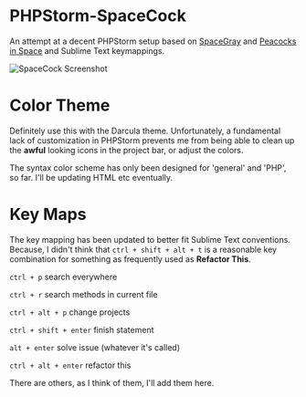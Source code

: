 PHPStorm-SpaceCock
==================

An attempt at a decent PHPStorm setup based on [SpaceGray](http://kkga.github.io/spacegray/) and [Peacocks in Space](https://github.com/daylerees/colour-schemes/blob/master/PeacocksInSpace.tmTheme) and Sublime Text keymappings.

![SpaceCock Screenshot](https://raw2.github.com/ShawnMcCool/PHPStorm-SpaceCock/master/screenshot.png)

# Color Theme

Definitely use this with the Darcula theme. Unfortunately, a fundamental lack of customization in PHPStorm prevents me from being able to clean up the **awful** looking icons in the project bar, or adjust the colors.

The syntax color scheme has only been designed for 'general' and 'PHP', so far. I'll be updating HTML etc eventually.


# Key Maps

The key mapping has been updated to better fit Sublime Text conventions. Because, I didn't think that `ctrl + shift + alt + t` is a reasonable key combination for something as frequently used as **Refactor This**.

`ctrl + p` search everywhere

`ctrl + r` search methods in current file

`ctrl + alt + p` change projects

`ctrl + shift + enter` finish statement

`alt + enter` solve issue (whatever it's called)

`ctrl + alt + enter` refactor this

There are others, as I think of them, I'll add them here.
